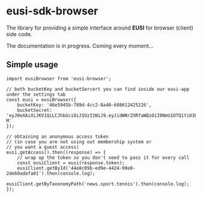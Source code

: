 # eusi-sdk-browser
The library for providing a simple interface around **EUSI** for browser (client) side code.

The documentation is in progress.
Coming every moment...

## Simple usage
	import eusiBrowser from 'eusi-browser';

    // both bucketKey and bucketSercert you can find inside our eusi-app under the settings tab
    const eusi = eusiBrowser({
	    bucketKey: '46e5945b-789d-4cc2-8a40-608612425226',
	    bucketSecret: 'eyJ0eXAiOiJKV1QiLCJhbGciOiJIUzI1NiJ9.eyJidWNrZXRfaWQiOiI0NmU1OTQ1Yi03ODlkLTRjYzItOGE0MC02MDg2MTI0MjUyMjYiLCJpZCI6IjU0MjBjYjA2LTRmMGYtNDMzMy1hODJhLTc5ZmFjMzU5YTU2ZSIsInRpbWVzdGFtcCI6MTUxNjYxMDU5NDc1Mn0.Li8Sb8v1CJnANDctUQumAQo90puBtNA3ywh4MmnxP-M'
    });

	// obtaining an anonymous access token
	// (in case you are not using out membership system or
	// you want a guest access)
    eusi.getAccess().then((response) => {
        // wrap up the token so you don't need to pass it for every call
        const eusiClient = eusi(response.token);
        eusiClient.getById('44e8c09b-ed9e-4424-99e0-2de60adafa01').then(console.log);
        eusiClient.getByTaxonomyPath('news.sport.tennis').then(console.log);
    });


